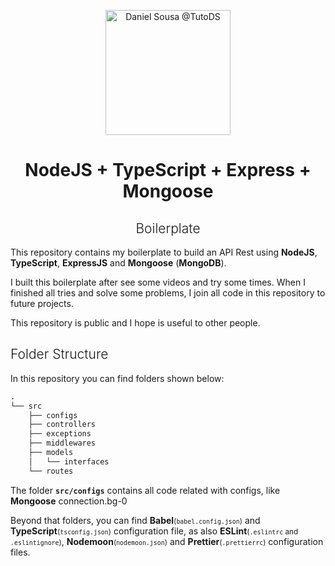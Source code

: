 <p style="text-align: center">
	<a href="#">
		<img src="https://i.ibb.co/FVw9wS8/dsousa-logo.png" alt="Daniel Sousa @TutoDS" width="200px">
	</a>
</p>

<h1 style="text-align: center; padding: 0;">
	NodeJS + TypeScript + Express + Mongoose
</h1>
<h2 style="text-align: center; font-weight: 300">
	Boilerplate
</h2>

This repository contains my boilerplate to build an API Rest using **NodeJS**, **TypeScript**, **ExpressJS** and **Mongoose** (**MongoDB**).

I built this boilerplate after see some videos and try some times. When I finished all tries and solve some problems, I join all code in this repository to future projects.

This repository is public and I hope is useful to other people.


<h2 style="font-weight: 300">
	Folder Structure
</h2>

In this repository you can find folders shown below:

```D
.
└── src
    ├── configs
    ├── controllers
    ├── exceptions
    ├── middlewares
    ├── models
    │   └── interfaces
    └── routes
```


The folder **`src/configs`** contains all code related with configs, like **Mongoose** connection.bg-0

Beyond that folders, you can find **Babel**<small>(`babel.config.json`)</small> and **TypeScript**<small>(`tsconfig.json`)</small> configuration file, as also **ESLint**<small>(`.eslintrc` and `.eslintignore`)</small>, **Nodemoon**<small>(`nodemoon.json`)</small> and **Prettier**<small>(`.prettierrc`)</small> configuration files.